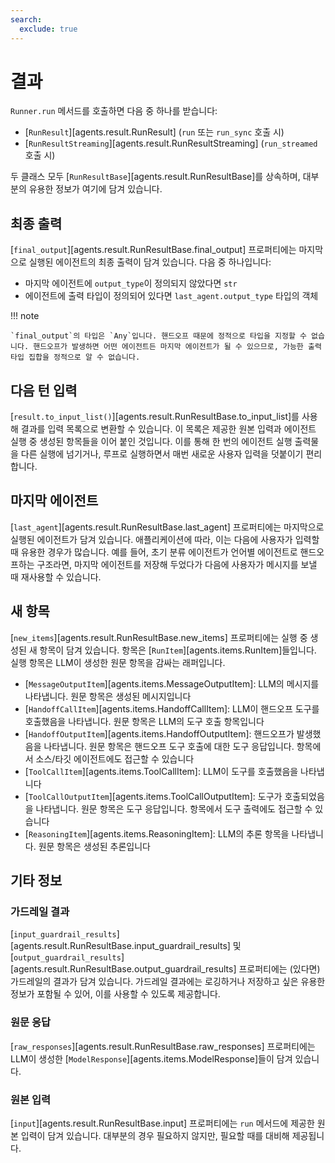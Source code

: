 ```yaml
---
search:
  exclude: true
---
```

# 결과

`Runner.run` 메서드를 호출하면 다음 중 하나를 받습니다:

- [`RunResult`][agents.result.RunResult] (`run` 또는 `run_sync` 호출 시)
- [`RunResultStreaming`][agents.result.RunResultStreaming] (`run_streamed` 호출 시)

두 클래스 모두 [`RunResultBase`][agents.result.RunResultBase]를 상속하며, 대부분의 유용한 정보가 여기에 담겨 있습니다.

## 최종 출력

[`final_output`][agents.result.RunResultBase.final_output] 프로퍼티에는 마지막으로 실행된 에이전트의 최종 출력이 담겨 있습니다. 다음 중 하나입니다:

- 마지막 에이전트에 `output_type`이 정의되지 않았다면 `str`
- 에이전트에 출력 타입이 정의되어 있다면 `last_agent.output_type` 타입의 객체

!!! note

    `final_output`의 타입은 `Any`입니다. 핸드오프 때문에 정적으로 타입을 지정할 수 없습니다. 핸드오프가 발생하면 어떤 에이전트든 마지막 에이전트가 될 수 있으므로, 가능한 출력 타입 집합을 정적으로 알 수 없습니다.

## 다음 턴 입력

[`result.to_input_list()`][agents.result.RunResultBase.to_input_list]를 사용해 결과를 입력 목록으로 변환할 수 있습니다. 이 목록은 제공한 원본 입력과 에이전트 실행 중 생성된 항목들을 이어 붙인 것입니다. 이를 통해 한 번의 에이전트 실행 출력물을 다른 실행에 넘기거나, 루프로 실행하면서 매번 새로운 사용자 입력을 덧붙이기 편리합니다.

## 마지막 에이전트

[`last_agent`][agents.result.RunResultBase.last_agent] 프로퍼티에는 마지막으로 실행된 에이전트가 담겨 있습니다. 애플리케이션에 따라, 이는 다음에 사용자가 입력할 때 유용한 경우가 많습니다. 예를 들어, 초기 분류 에이전트가 언어별 에이전트로 핸드오프하는 구조라면, 마지막 에이전트를 저장해 두었다가 다음에 사용자가 메시지를 보낼 때 재사용할 수 있습니다.

## 새 항목

[`new_items`][agents.result.RunResultBase.new_items] 프로퍼티에는 실행 중 생성된 새 항목이 담겨 있습니다. 항목은 [`RunItem`][agents.items.RunItem]들입니다. 실행 항목은 LLM이 생성한 원문 항목을 감싸는 래퍼입니다.

- [`MessageOutputItem`][agents.items.MessageOutputItem]: LLM의 메시지를 나타냅니다. 원문 항목은 생성된 메시지입니다
- [`HandoffCallItem`][agents.items.HandoffCallItem]: LLM이 핸드오프 도구를 호출했음을 나타냅니다. 원문 항목은 LLM의 도구 호출 항목입니다
- [`HandoffOutputItem`][agents.items.HandoffOutputItem]: 핸드오프가 발생했음을 나타냅니다. 원문 항목은 핸드오프 도구 호출에 대한 도구 응답입니다. 항목에서 소스/타깃 에이전트에도 접근할 수 있습니다
- [`ToolCallItem`][agents.items.ToolCallItem]: LLM이 도구를 호출했음을 나타냅니다
- [`ToolCallOutputItem`][agents.items.ToolCallOutputItem]: 도구가 호출되었음을 나타냅니다. 원문 항목은 도구 응답입니다. 항목에서 도구 출력에도 접근할 수 있습니다
- [`ReasoningItem`][agents.items.ReasoningItem]: LLM의 추론 항목을 나타냅니다. 원문 항목은 생성된 추론입니다

## 기타 정보

### 가드레일 결과

[`input_guardrail_results`][agents.result.RunResultBase.input_guardrail_results] 및 [`output_guardrail_results`][agents.result.RunResultBase.output_guardrail_results] 프로퍼티에는 (있다면) 가드레일의 결과가 담겨 있습니다. 가드레일 결과에는 로깅하거나 저장하고 싶은 유용한 정보가 포함될 수 있어, 이를 사용할 수 있도록 제공합니다.

### 원문 응답

[`raw_responses`][agents.result.RunResultBase.raw_responses] 프로퍼티에는 LLM이 생성한 [`ModelResponse`][agents.items.ModelResponse]들이 담겨 있습니다.

### 원본 입력

[`input`][agents.result.RunResultBase.input] 프로퍼티에는 `run` 메서드에 제공한 원본 입력이 담겨 있습니다. 대부분의 경우 필요하지 않지만, 필요할 때를 대비해 제공됩니다.